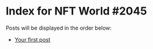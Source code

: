 # Index for NFT World #2045
Posts will be displayed in the order below:

- [Your first post](./001-first.md)

